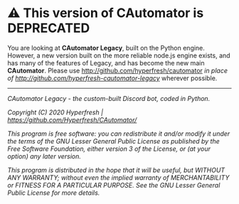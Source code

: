 # ⚠️ This version of CAutomator is DEPRECATED

You are looking at **CAutomator Legacy**, built on the Python engine. However, a new version built on the more reliable node.js engine exists, and has many of the features of Legacy, and has become the new main **CAutomator**. Please use http://github.com/hyperfresh/cautomator *in place of http://github.com/hyperfresh-cautomator-legacy* wherever possible.

---

*CAutomator Legacy - the custom-built Discord bot, coded in Python.*

*Copyright (C) 2020 Hyperfresh | https://github.com/Hyperfresh/CAutomator/*

*This program is free software: you can redistribute it and/or modify
it under the terms of the GNU Lesser General Public License as published by
the Free Software Foundation, either version 3 of the License, or
(at your option) any later version.*

*This program is distributed in the hope that it will be useful,
but WITHOUT ANY WARRANTY; without even the implied warranty of
MERCHANTABILITY or FITNESS FOR A PARTICULAR PURPOSE.  See the
GNU Lesser General Public License for more details.*
